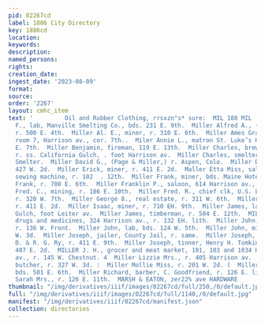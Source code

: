 ```yaml
---
pid: 02267cd
label: 1886 City Directory
key: 1886cd
location: 
keywords: 
description: 
named_persons: 
rights: 
creation_date: 
ingest_date: '2023-08-09'
format: 
source: 
order: '2267'
layout: cmhc_item
text: '         Oil and Rubber Clothing, rrsxzn"s* sure:  MIL 188 MIL  Miller Albert
  F., lab, Manville Smelting Co., bds. 231 E. 9th.  Miller Alfred A., (Miller & Francis,)
  r. 500 E. 4th.  Miller Al. E., miner, r. 310 E. 6th.  Miller Ames Graham, physician,
  room 7, Harrison av., cor. 7th..  Miler Annie L., matron St. Luke’s Hospital, 206
  E. 7th.  Miller Benjamin, fireman, 119 E. 13th.  Miller Charles, brewer, Gaw’s Brewery,
  r. ss. California Gulch, . foot Harrison av.  Miller Charles, smelter, American
  Smelter.  Miller David G., (Page & Miller,) r. Aspen, Colo.  Miller D. Mrs., r.
  427 W. 2d.  Miller Erick, miner, r. 411 E. 2d.  Maller Etta Miss, saleslady, Domestic
  sewing machine, r. 102  . 12th.  Miller Frank, miner, bds. Maine Hotel.  Miller
  Frank, r. 700 E. 6th.  Miller Franklin P., saloon, 614 Harrison av., r. 107 E. 7th.  Miller
  Fred. C., mining, r. 186 E. 10th.  Miller Fred. R., chief clk, U.S. Land Office,
  r. 320 W. 7th.  Miller George 8., real estate, r. 311 W. 6th.  Miller Gust., miner,
  r. 411 E. 2d.  Miller Isaac, miner, r. 710 EH. 9th.  Miller James, lab, r. ss. California
  Gulch, foot Leiter av.  Miller James, timberman, r. 504 E. 12th.  MILLER JAY S.,
  drugs and medicines, 324 Harrison av., r. 132 EH. lith.  Miller John, engineer,
  r. 136 W. Front.  Miller John, lab, bds. 124 W. 5th.  Miller John, miner, bds. 105
  W. 3d.  Miller Joseph, jailer, County Jail, r. same.  Miller Joseph, machinist,
  D. & R. G. Ry, r. 411 E. 9th.  Miller Joseph, tinner, Henry H. Tomkins & Co., r.
  407 E. 2d.  MILLER J. H., grocer and meat market, 101, 103 and 1034 Har- | rison
  av., r. 145 W. Chestnut. 4  Miller Lizzie Mrs., r. 405 Harrison av.  Miller Louis,
  butcher, r. 327 W. 3d. :  Miller Mollie Miss, r. 201 W. 2d. (  Miller Nelson, miner,
  bds. 501 E. 6th.  Miller Richard, barber, C. Goodfriend, r. 126 E. lith.  Miller
  Sarah Mrs., r. 126 E. 11th.  MARSH & EATON, zer22% ave HARDWARE             '
thumbnail: "/img/derivatives/iiif/images/02267cd/full/250,/0/default.jpg"
full: "/img/derivatives/iiif/images/02267cd/full/1140,/0/default.jpg"
manifest: "/img/derivatives/iiif/02267cd/manifest.json"
collection: directories
---
```


